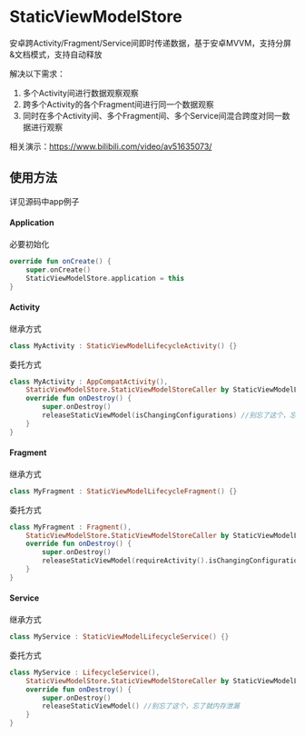 # StaticViewModelStore
安卓跨Activity/Fragment/Service间即时传递数据，基于安卓MVVM，支持分屏&文档模式，支持自动释放

解决以下需求：

1. 多个Activity间进行数据观察观察
1. 跨多个Activity的各个Fragment间进行同一个数据观察
1. 同时在多个Activity间、多个Fragment间、多个Service间混合跨度对同一数据进行观察
 
相关演示：https://www.bilibili.com/video/av51635073/

## 使用方法

详见源码中app例子

#### Application

必要初始化

```kotlin
override fun onCreate() {
    super.onCreate()
    StaticViewModelStore.application = this
}
```

#### Activity

继承方式

```kotlin
class MyActivity : StaticViewModelLifecycleActivity() {}
```

委托方式

```kotlin
class MyActivity : AppCompatActivity(),
    StaticViewModelStore.StaticViewModelStoreCaller by StaticViewModelLifecycleActivity() {
    override fun onDestroy() {
        super.onDestroy()
        releaseStaticViewModel(isChangingConfigurations) //别忘了这个，忘了就内存泄漏
    }
}
```

#### Fragment

继承方式

```kotlin
class MyFragment : StaticViewModelLifecycleFragment() {}
```

委托方式

```kotlin
class MyFragment : Fragment(),
    StaticViewModelStore.StaticViewModelStoreCaller by StaticViewModelLifecycleFragment() {
    override fun onDestroy() {
        super.onDestroy()
        releaseStaticViewModel(requireActivity().isChangingConfigurations) //别忘了这个，忘了就内存泄漏
    }
}
```

#### Service

继承方式

```kotlin
class MyService : StaticViewModelLifecycleService() {}
```

委托方式

```kotlin
class MyService : LifecycleService(),
    StaticViewModelStore.StaticViewModelStoreCaller by StaticViewModelLifecycleFragment() {
    override fun onDestroy() {
        super.onDestroy()
        releaseStaticViewModel() //别忘了这个，忘了就内存泄漏
    }
}
```